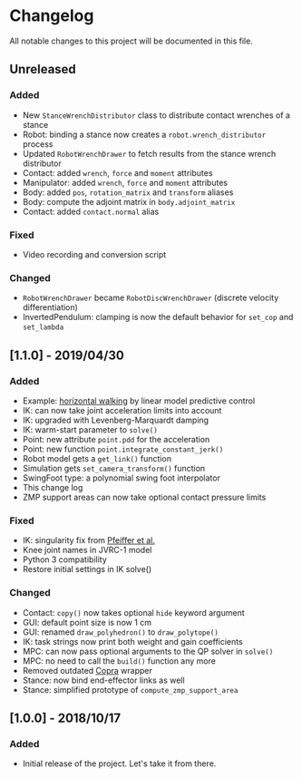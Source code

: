 # Changelog

All notable changes to this project will be documented in this file.

## Unreleased

### Added

- New ``StanceWrenchDistributor`` class to distribute contact wrenches of a stance
- Robot: binding a stance now creates a ``robot.wrench_distributor`` process
- Updated ``RobotWrenchDrawer`` to fetch results from the stance wrench distributor
- Contact: added ``wrench``, ``force`` and ``moment`` attributes
- Manipulator: added ``wrench``, ``force`` and ``moment`` attributes
- Body: added ``pos``, ``rotation_matrix`` and ``transform`` aliases
- Body: compute the adjoint matrix in ``body.adjoint_matrix``
- Contact: added ``contact.normal`` alias

### Fixed

- Video recording and conversion script

### Changed

- ``RobotWrenchDrawer`` became ``RobotDiscWrenchDrawer`` (discrete velocity differentiation)
- InvertedPendulum: clamping is now the default behavior for ``set_cop`` and ``set_lambda``

## [1.1.0] - 2019/04/30

### Added

- Example: [horizontal walking](examples/horizontal_walking.py) by linear model predictive control
- IK: can now take joint acceleration limits into account
- IK: upgraded with Levenberg-Marquardt damping
- IK: warm-start parameter to ``solve()``
- Point: new attribute ``point.pdd`` for the acceleration
- Point: new function ``point.integrate_constant_jerk()``
- Robot model gets a ``get_link()`` function
- Simulation gets ``set_camera_transform()`` function
- SwingFoot type: a polynomial swing foot interpolator
- This change log
- ZMP support areas can now take optional contact pressure limits

### Fixed

- IK: singularity fix from [Pfeiffer et al.](https://doi.org/10.1109/LRA.2018.2855265)
- Knee joint names in JVRC-1 model
- Python 3 compatibility
- Restore initial settings in IK solve()

### Changed

- Contact: ``copy()`` now takes optional ``hide`` keyword argument
- GUI: default point size is now 1 cm
- GUI: renamed ``draw_polyhedron()`` to ``draw_polytope()``
- IK: task strings now print both weight and gain coefficients
- MPC: can now pass optional arguments to the QP solver in ``solve()``
- MPC: no need to call the ``build()`` function any more
- Removed outdated [Copra](https://github.com/vsamy/copra/) wrapper
- Stance: now bind end-effector links as well
- Stance: simplified prototype of ``compute_zmp_support_area``

## [1.0.0] - 2018/10/17

### Added
- Initial release of the project. Let's take it from there.
